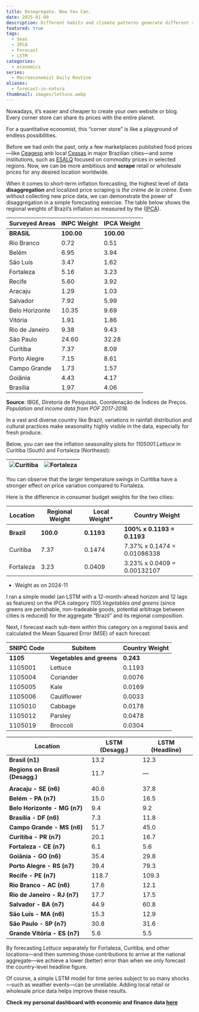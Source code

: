 ```yaml
---
title: Desegregate. Now You Can.
date: 2025-01-09
description: Different habits and climate patterns generate different seasonalities.
featured: true
tags:
  - Seas
  - IPCA
  - Forecast
  - LSTM
categories:
  - economics
series:
  - Macroeconomist Daily Routine
aliases:
  - forecast-in-natura
thumbnail: images/lettuce.webp
---
```

Nowadays, it’s easier and cheaper to create your own website or blog. Every corner store can share its prices with the entire planet.

For a quantitative economist, this “corner store” is like a playground of endless possibilities.

Before we had onIn the past, only a few marketplaces published food prices—like [Ceagesp](https://ceagesp.gov.br/) anb local [Ceasas](https://www.ceasa.pr.gov.br/) in major Brazilian cities—and some institutions, such as [ESALQ](https://www.cepea.esalq.usp.br/br) focused on commodity prices in selected regions. Now, we can be more ambitious and **scrape** retail or wholesale prices for any desired location worldwide.

When it comes to short-term inflation forecasting, the highest level of data **disaggregation** and localized price scraping is _the crème de la crème_. Even without collecting new price data, we can demonstrate the power of disaggregation in a simple forecasting exercise. The table below shows the regional weights of Brazil’s inflation as measured by the ([IPCA](https://www.ibge.gov.br/estatisticas/economicas/precos-e-custos/9256-indice-nacional-de-precos-ao-consumidor-amplo.html?=&t=notas-tecnicas)).

| Surveyed Areas    | INPC Weight | IPCA Weight |
|--------------------|-------------|-------------|
| **BRASIL**        | **100.00**  | **100.00**  |
| Rio Branco        | 0.72        | 0.51        |
| Belém             | 6.95        | 3.94        |
| São Luís          | 3.47        | 1.62        |
| Fortaleza         | 5.16        | 3.23        |
| Recife            | 5.60        | 3.92        |
| Aracaju           | 1.29        | 1.03        |
| Salvador          | 7.92        | 5.99        |
| Belo Horizonte    | 10.35       | 9.69        |
| Vitória           | 1.91        | 1.86        |
| Rio de Janeiro    | 9.38        | 9.43        |
| São Paulo         | 24.60       | 32.28       |
| Curitiba          | 7.37        | 8.09        |
| Porto Alegre      | 7.15        | 8.61        |
| Campo Grande      | 1.73        | 1.57        |
| Goiânia           | 4.43        | 4.17        |
| Brasília          | 1.97        | 4.06        |
**Source**: IBGE, Diretoria de Pesquisas, Coordenação de Índices de Preços.  
_Population and income data from POF 2017-2018._

In a vast and diverse country like Brazil, variations in rainfall distribution and cultural practices make seasonality highly visible in the data, especially for fresh produce.

Below, you can see the inflation seasonality plots for _1105001.Lettuce_ in Curitiba (South) and Fortaleza (Northeast):

| ![Curitiba](/linearsim/post/images/desegregate-ipca/file-20250109190843874.png) |![Fortaleza](/linearsim/post/images/desegregate-ipca/file-20250109190915357.png)|
| ------------------------------------------------------- | --- |

You can observe that the larger temperature swings in Curitiba have a stronger effect on price variation compared to Fortaleza.

Here is the difference in consumer budget weights for the two cities:

| Location  | Regional Weight | Local Weight* | Country Weight              |
|-----------|-----------------|---------------|-----------------------------|
| **Brazil**| **100.0**       | **0.1193**    | **100% x 0.1193 = 0.1193** |
| Curitiba  | 7.37            | 0.1474        | 7.37% x 0.1474 = 0.01086338 |
| Fortaleza | 3.23            | 0.0409        | 3.23% x 0.0409 = 0.00132107 |
* Weight as on 2024-11

I ran a simple model (an LSTM with a 12-month-ahead horizon and 12 lags as features) on the IPCA category _1105.Vegetables and greens_ (since greens are perishable, non-tradeable goods, potential arbitrage between cities is reduced) for the aggregate “Brazil” and its regional composition.

Next, I forecast each sub-item within this category on a regional basis and calculated the Mean Squared Error (MSE) of each forecast:

| SNIPC Code | Subitem                 | Country Weight |
|------------|-------------------------|----------------|
| **1105**   | **Vegetables and greens** | **0.243**       |
| 1105001    | Lettuce                 | 0.1193         |
| 1105004    | Coriander               | 0.0076         |
| 1105005    | Kale                    | 0.0169         |
| 1105006    | Cauliflower             | 0.0033         |
| 1105010    | Cabbage                 | 0.0178         |
| 1105012    | Parsley                 | 0.0478         |
| 1105019    | Broccoli                | 0.0304         |

| Location                       | LSTM (Desagg.)  | LSTM (Headline)  |
|--------------------------------|-----------------|------------------|
| **Brasil (n1)**                | 13.2            | 12.3             |
| **Regions on Brasil (Desagg.)**| 11.7            | —                |
|                                |                 |                  |
| **Aracaju - SE (n6)**          | 40.6            | 37.8             |
| **Belém - PA (n7)**            | 15.0            | 16.5             |
| **Belo Horizonte - MG (n7)**   | 9.4             | 9.2              |
| **Brasília - DF (n6)**         | 7.3             | 11.8             |
| **Campo Grande - MS (n6)**     | 51.7            | 45.0             |
| **Curitiba - PR (n7)**         | 20.1            | 16.7             |
| **Fortaleza - CE (n7)**        | 6.1             | 5.6              |
| **Goiânia - GO (n6)**          | 35.4            | 29.8             |
| **Porto Alegre - RS (n7)**     | 39.4            | 79.3             |
| **Recife - PE (n7)**           | 118.7           | 109.3            |
| **Rio Branco - AC (n6)**       | 17.6            | 12.1             |
| **Rio de Janeiro - RJ (n7)**   | 17.7            | 17.5             |
| **Salvador - BA (n7)**         | 44.9            | 60.8             |
| **São Luís - MA (n6)**         | 15.3            | 12.9             |
| **São Paulo - SP (n7)**        | 30.8            | 31.6             |
| **Grande Vitória - ES (n7)**   | 5.6             | 5.5              |

By forecasting _Lettuce_ separately for Fortaleza, Curitiba, and other locations—and then summing those contributions to arrive at the national aggregate—we achieve a lower (better) error than when we only forecast the country-level headline figure.

Of course, a simple LSTM model for time series subject to so many shocks—such as weather events—can be unreliable. Adding local retail or wholesale price data helps improve these results.

**Check my personal dashboard with economic and finance data [here](https://lfpazevedo.pythonanywhere.com)**
